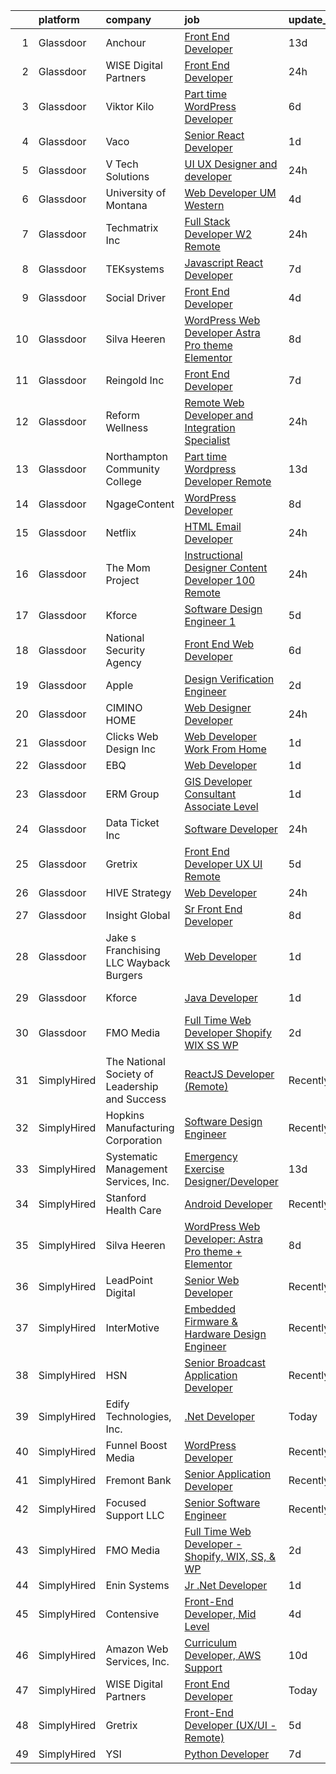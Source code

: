 

|    | platform    | company                                        | job                                                                                                                                                                                                                                                                                                                                                                                                                                                                                                                                                                                                                                                                                                                                                                                                                                                                                                                                                                                                                                                                                                                                                                                                                                                                                                                                                | update_time   | location             |
|---:|:------------|:-----------------------------------------------|:---------------------------------------------------------------------------------------------------------------------------------------------------------------------------------------------------------------------------------------------------------------------------------------------------------------------------------------------------------------------------------------------------------------------------------------------------------------------------------------------------------------------------------------------------------------------------------------------------------------------------------------------------------------------------------------------------------------------------------------------------------------------------------------------------------------------------------------------------------------------------------------------------------------------------------------------------------------------------------------------------------------------------------------------------------------------------------------------------------------------------------------------------------------------------------------------------------------------------------------------------------------------------------------------------------------------------------------------------|:--------------|:---------------------|
|  1 | Glassdoor   | Anchour                                        | [Front End Developer](https://www.glassdoor.com/partner/jobListing.htm?pos=116&ao=1136043&s=58&guid=00000181ae3dbd8497a80baa77b7a486&src=GD_JOB_AD&t=SR&vt=w&ea=1&cs=1_7cf021c5&cb=1656485691196&jobListingId=1007943168896&jrtk=3-0-1g6n3rfd9kbl3801-1g6n3rfdmh7gk800-b3535972b6e024af-)                                                                                                                                                                                                                                                                                                                                                                                                                                                                                                                                                                                                                                                                                                                                                                                                                                                                                                                                                                                                                                                          | 13d           | Remote               |
|  2 | Glassdoor   | WISE Digital Partners                          | [Front End Developer](https://www.glassdoor.com/partner/jobListing.htm?pos=120&ao=1136043&s=58&guid=00000181ae3dbd8497a80baa77b7a486&src=GD_JOB_AD&t=SR&vt=w&ea=1&cs=1_4a67b633&cb=1656485691197&jobListingId=1007968657482&jrtk=3-0-1g6n3rfd9kbl3801-1g6n3rfdmh7gk800-62fd275bafde2408-)                                                                                                                                                                                                                                                                                                                                                                                                                                                                                                                                                                                                                                                                                                                                                                                                                                                                                                                                                                                                                                                          | 24h           | Remote               |
|  3 | Glassdoor   | Viktor Kilo                                    | [Part time WordPress Developer](https://www.glassdoor.com/partner/jobListing.htm?pos=121&ao=1136043&s=58&guid=00000181ae3dbd8497a80baa77b7a486&src=GD_JOB_AD&t=SR&vt=w&ea=1&cs=1_d445f911&cb=1656485691197&jobListingId=1007957670004&jrtk=3-0-1g6n3rfd9kbl3801-1g6n3rfdmh7gk800-6ea119fdfb305063-)                                                                                                                                                                                                                                                                                                                                                                                                                                                                                                                                                                                                                                                                                                                                                                                                                                                                                                                                                                                                                                                | 6d            | Remote               |
|  4 | Glassdoor   | Vaco                                           | [Senior React Developer](https://www.glassdoor.com/partner/jobListing.htm?pos=114&ao=1110586&s=58&guid=00000181ae3dbd8497a80baa77b7a486&src=GD_JOB_AD&t=SR&vt=w&ea=1&cs=1_22395aeb&cb=1656485691197&jobListingId=1007966059209&cpc=8795CF9063CD573D&jrtk=3-0-1g6n3rfd9kbl3801-1g6n3rfdmh7gk800-a7d6fc16872abf47--6NYlbfkN0D_sybMACCpf9B-677oK5j6rPldVB6BlrVvFjO_o-GJZbzuF-qh4PxErFUqfUsv_6vga034KPktK1dvfm3fXP-DGU4tR3g3TxOIv-Wa6Yqw2ZyJqrXL0zyJ78GXD5j2MC-aMgmaNyo_OJZBYXw7bH1AQuE3llmQ5_68evPrOmfOWgjopQBeQuD7_rHo659zn_Q5U9D8bzkMUbiDQaK6PmHjpp54QEjzPa1m24HZqYxe549NCQNvgzgYWn5RT0zMGbOiDtAgllxVdKnDnRevDrk_XfJ2iN6EltBMX7JyZ-NoraMvTtR9fc6EBN5P2ylERFxg4nxB420rsvBWlfFhl8VchG0J9ZHiGeGSZlG-tC-6KjAZLDKLbaOXHnmwYMf9rRRE-5qR5i6xusrkU5LzkFGSoPjXbB9jq4Z28atUaNvpXgasdpsiMDwwIOO690GEesroTg0jFxHb6aGeQLi-DpKeYBSJ_E2AZlA1CLcUXR1HFcwXQNIUhXA9CRhhGjcQUZnfIHipW7lRAKbhZiTOINvIxKHLvftSH-Y%3D)                                                                                                                                                                                                                                                                                                                                                                                                                                                    | 1d            | Remote               |
|  5 | Glassdoor   | V Tech Solutions                               | [UI UX Designer and developer](https://www.glassdoor.com/partner/jobListing.htm?pos=124&ao=1136043&s=58&guid=00000181ae3dbd8497a80baa77b7a486&src=GD_JOB_AD&t=SR&vt=w&ea=1&cs=1_e7ca2e55&cb=1656485691197&jobListingId=1007969361714&jrtk=3-0-1g6n3rfd9kbl3801-1g6n3rfdmh7gk800-46d67b6a6dae54f6-)                                                                                                                                                                                                                                                                                                                                                                                                                                                                                                                                                                                                                                                                                                                                                                                                                                                                                                                                                                                                                                                 | 24h           | Remote               |
|  6 | Glassdoor   | University of Montana                          | [Web Developer  UM Western](https://www.glassdoor.com/partner/jobListing.htm?pos=128&ao=1136043&s=58&guid=00000181ae3dbd8497a80baa77b7a486&src=GD_JOB_AD&t=SR&vt=w&ea=1&cs=1_4de4cec7&cb=1656485691197&jobListingId=1007962794355&jrtk=3-0-1g6n3rfd9kbl3801-1g6n3rfdmh7gk800-66776410c08502b6-)                                                                                                                                                                                                                                                                                                                                                                                                                                                                                                                                                                                                                                                                                                                                                                                                                                                                                                                                                                                                                                                    | 4d            | Dillon, MT           |
|  7 | Glassdoor   | Techmatrix Inc                                 | [Full Stack Developer  W2  Remote](https://www.glassdoor.com/partner/jobListing.htm?pos=106&ao=1110586&s=58&guid=00000181ae3dbd8497a80baa77b7a486&src=GD_JOB_AD&t=SR&vt=w&ea=1&cs=1_e6a00aa5&cb=1656485691196&jobListingId=1007968138180&cpc=C4A69CCDBB3B9599&jrtk=3-0-1g6n3rfd9kbl3801-1g6n3rfdmh7gk800-55735f9ed1d2fe9c--6NYlbfkN0CGFPBiV6BPU3R9Q4bvSgVn3-vD6sh5AeOCgyZgwpVxzqd6xWhPFLYbPwV8xd92GTqLDm5yuuHHPXFgQfkMcFRiFS4sFeWJR5DQi4sc2Nnng4BxgiCDc4xD9K5pcjUMv6MNkuKKVW1p3lD5B1yD9ItdtIrIiL4y8J16VvhQIJ735HUDiOvHiF1HBncoli7Vz8fBYul0MEE4ELcNs_OFBKAXxdJlZA3aWZLXf6c1zLqAK5BhCwyj6olT6XvjWpMoopYrdCo2MjbkwCpzEHxO0QlLDBPNB_eiUH7AxtiWfNPQ9jQTZ_toYdtgkIRB-W8clJzAVbSbnJEV2p6BXgE5rOBgJupcGLbmWY1b_eV5a3E3GkbAu-GTqWcI6UyZEccKsF4IGFsOvVMSZqzYSTfvXdUXhvoFsBI04yChx3kQfcBmcfoHCuYvqBd-a_f0wmVPZ1wCvKOuhrf6SR2L5JjNjPxU5mw3e5_-0BUzGpp6uAaS3P9sEHj6CJqUWnvUvMgiLmg%3D)                                                                                                                                                                                                                                                                                                                                                                                                                                                                          | 24h           | Newark, CA           |
|  8 | Glassdoor   | TEKsystems                                     | [Javascript React Developer](https://www.glassdoor.com/partner/jobListing.htm?pos=111&ao=1110586&s=58&guid=00000181ae3dbd8497a80baa77b7a486&src=GD_JOB_AD&t=SR&vt=w&cs=1_88287277&cb=1656485691196&jobListingId=1007955794350&cpc=6FC5BA77C9A4CD78&jrtk=3-0-1g6n3rfd9kbl3801-1g6n3rfdmh7gk800-6bbd444483d51186--6NYlbfkN0AuKz8EBO1xHDEL7V2YF9xF3dC_I9B9i-Zw2Jh8clPMK9BxhHDJszxSyW718EipT5OIVEhD0LNE7jT2oEjfOSgdS5WywNSFQCJJ9-U0KGpRPtcP4Jzo41z6aiGKL4Jai-EgPcPZf77SJJ9t63ixzYD-dtOQCsRsVyiba34XHFsKBZfaDnV_M8djDhEh1AEGcXG_0oOdoEq_AFTG0CSMH93y45hql261syv7VwEzU09zmQlHS-qOcxpOLBu0daWVnISr_xER2zh4W6ns84O-ab4KHpKzhIvAtytvVdRXOvmU20SOPZUdU1J0PgnSFhW0-2AgbKF_QbUR8Y9y9AFctSzoSrCEf4iiMGpQPeIOk_JqEj5h7NNTF35qh7Qvh9U-gPBcFd_-z0f8EHshE4H4t_MPJkV13RTKgAhFZNz3hvtdTj2O8pQh806UQA9z5g3XMa72hgglvdcDQzPqJVJyzcD2gPpv20VB4GwpL56EcPHyllOyzpEjNzEO5oDl-3qq0VVY6lPXVr_S5etinU0_-hpm_BIfm0_FwEfj5UNXMEjb9CtGjNa4zxoBa6jSwV20VB4JdBUwuiDP8-veGWXpdbezqxGJIYU1dgqWWL-2_-VULEGXoie5gFiasp7gkRsYKoAtvCqOymMvlM3es6buZz-Cm-FIoo2MC6zH7i6g51Ji_wCz1wReTMB7VqLq_sTgmD0xqLrSyPUQHUCWti7AF7bn0RMXTC6SpaIYMNb0yn7GHvHXqpZ6axUjAe0QVJ_wYScnDG2B4halauY3VT8eDGE8FBPcwfecNw9jvnQjhbubFDXdVWi3UTygfN1Um_Irxi_YCajWl1R_YQQdr1kHTPewrXfw33WPOdgVj0vFaNNmUrVF0yohdyj5ml2ityEGL-lA1TVwc48VQN0Q-f4M6h3nD1myVz3aU2t6d-2NHMipe0G6Pwwm0DvK_g6Lg6vB6OXUBcsvA3c0Lg%3D%3D)       | 7d            | Cupertino, CA        |
|  9 | Glassdoor   | Social Driver                                  | [Front End Developer](https://www.glassdoor.com/partner/jobListing.htm?pos=129&ao=1136043&s=58&guid=00000181ae3dbd8497a80baa77b7a486&src=GD_JOB_AD&t=SR&vt=w&ea=1&cs=1_99e48359&cb=1656485691198&jobListingId=1007962710819&jrtk=3-0-1g6n3rfd9kbl3801-1g6n3rfdmh7gk800-8d646737c1245007-)                                                                                                                                                                                                                                                                                                                                                                                                                                                                                                                                                                                                                                                                                                                                                                                                                                                                                                                                                                                                                                                          | 4d            | Washington, DC       |
| 10 | Glassdoor   | Silva Heeren                                   | [WordPress Web Developer  Astra Pro theme   Elementor](https://www.glassdoor.com/partner/jobListing.htm?pos=130&ao=1136043&s=58&guid=00000181ae3dbd8497a80baa77b7a486&src=GD_JOB_AD&t=SR&vt=w&ea=1&cs=1_ae0e9004&cb=1656485691198&jobListingId=1007952196652&jrtk=3-0-1g6n3rfd9kbl3801-1g6n3rfdmh7gk800-3bee6b0513db2f39-)                                                                                                                                                                                                                                                                                                                                                                                                                                                                                                                                                                                                                                                                                                                                                                                                                                                                                                                                                                                                                         | 8d            | Remote               |
| 11 | Glassdoor   | Reingold Inc                                   | [Front End Developer](https://www.glassdoor.com/partner/jobListing.htm?pos=125&ao=1136043&s=58&guid=00000181ae3dbd8497a80baa77b7a486&src=GD_JOB_AD&t=SR&vt=w&ea=1&cs=1_e3c52765&cb=1656485691197&jobListingId=1007955184458&jrtk=3-0-1g6n3rfd9kbl3801-1g6n3rfdmh7gk800-99f496422edbedbc-)                                                                                                                                                                                                                                                                                                                                                                                                                                                                                                                                                                                                                                                                                                                                                                                                                                                                                                                                                                                                                                                          | 7d            | Remote               |
| 12 | Glassdoor   | Reform Wellness                                | [Remote Web Developer and Integration Specialist](https://www.glassdoor.com/partner/jobListing.htm?pos=113&ao=1110586&s=58&guid=00000181ae3dbd8497a80baa77b7a486&src=GD_JOB_AD&t=SR&vt=w&cs=1_dd06d6a0&cb=1656485691196&jobListingId=1007969453919&cpc=1160948BCBA38B5B&jrtk=3-0-1g6n3rfd9kbl3801-1g6n3rfdmh7gk800-c9df9ee7ddf8ea10--6NYlbfkN0BuYXWTyj0UvAFWRkGtF042--MubnrqV_yUmgyDYdPZheyxK_Q3QdxVF3BfYdYNDq4xeZ8X71UOgnbmF5oq3LIwSdC7bpdHzjNdV3T3jckvbgShzOKlTYBqIST1mba-wtjZKQtVS123-3EEOg0mRanEBGCGaiKIPUcSUjQVM41Kjl6zBJDnSIS3nfdWI0hvyxNEjBWqPhzsxtISDe273ttNo38Yi1km8WL4Nwl2QoFv3-dag1nKvo_HKNpcR_KJGnF3ZrUyElc_QPS-Gu9S5XZDn2m1S-XnmMuLayE5UssnhtYIBSAszxkKdYMd5UbZWNy8NXuzHGtDFQCVgi5nMWChN5sc4pV3MpM2TWiOnACtRAQ9sHKoAZsPyyMZq31XCU0yktbLgSEgX2LdmM0SloLQVDa7lwQDRcfS3l1GYdzwRxG3LCSv3EkuPU7Oh7zEVoM2BiyUP1UQwlMvMsAihfSUkPLuNLh1O_5wtQ8waReb81N5CS0RYu55)                                                                                                                                                                                                                                                                                                                                                                                                                                                                              | 24h           | Islip, NY            |
| 13 | Glassdoor   | Northampton Community College                  | [Part time Wordpress Developer  Remote ](https://www.glassdoor.com/partner/jobListing.htm?pos=117&ao=1136043&s=58&guid=00000181ae3dbd8497a80baa77b7a486&src=GD_JOB_AD&t=SR&vt=w&cs=1_524a8c1d&cb=1656485691196&jobListingId=1007942584483&jrtk=3-0-1g6n3rfd9kbl3801-1g6n3rfdmh7gk800-2ead9ccbccbf65c2-)                                                                                                                                                                                                                                                                                                                                                                                                                                                                                                                                                                                                                                                                                                                                                                                                                                                                                                                                                                                                                                            | 13d           | Remote               |
| 14 | Glassdoor   | NgageContent                                   | [WordPress Developer](https://www.glassdoor.com/partner/jobListing.htm?pos=127&ao=1136043&s=58&guid=00000181ae3dbd8497a80baa77b7a486&src=GD_JOB_AD&t=SR&vt=w&ea=1&cs=1_bd77d199&cb=1656485691197&jobListingId=1007951472937&jrtk=3-0-1g6n3rfd9kbl3801-1g6n3rfdmh7gk800-2c1d770f06df1c62-)                                                                                                                                                                                                                                                                                                                                                                                                                                                                                                                                                                                                                                                                                                                                                                                                                                                                                                                                                                                                                                                          | 8d            | Remote               |
| 15 | Glassdoor   | Netflix                                        | [HTML Email Developer](https://www.glassdoor.com/partner/jobListing.htm?pos=115&ao=1136043&s=58&guid=00000181ae3dbd8497a80baa77b7a486&src=GD_JOB_AD&t=SR&vt=w&cs=1_561fe16f&cb=1656485691196&jobListingId=1007969193681&jrtk=3-0-1g6n3rfd9kbl3801-1g6n3rfdmh7gk800-2c650865637ce0f9-)                                                                                                                                                                                                                                                                                                                                                                                                                                                                                                                                                                                                                                                                                                                                                                                                                                                                                                                                                                                                                                                              | 24h           | Remote               |
| 16 | Glassdoor   | The Mom Project                                | [Instructional Designer   Content Developer  100  Remote ](https://www.glassdoor.com/partner/jobListing.htm?pos=107&ao=1110586&s=58&guid=00000181ae3dbd8497a80baa77b7a486&src=GD_JOB_AD&t=SR&vt=w&cs=1_fc132e28&cb=1656485691195&jobListingId=1007969700081&cpc=E773D000C9BC26FA&jrtk=3-0-1g6n3rfd9kbl3801-1g6n3rfdmh7gk800-2255aad68b04cc61--6NYlbfkN0BDp_epf89aHDQhKpPegNJQ_ldQpEFZQsM9OcONMGxWx6pU56EKHF58QjVdAUvn2gUkjOzljsBQhmDd7kiAJQnVn1jnqJhJzMUa7jee2oKKbEDQxHZG7BcmBskoSCHSR76eMu1TyYM7tVZarlQoobTH-zfC-IgUOHvtwpNAQQra-YfIfpJ58rxUzZA94vobvJyRtmGS8EPS7xrYZO6zyYN4i9LrJNxof89fZOErg_DM6UiyPV2GpVU6ze2eVEKGORJEA3V2M0ShV3qK6ZAyhxdYN3uN-wsuI6HT5D6ilQcHRBE9qQ0535QRc8f_9p_v8x9AJieO9QwGV8E91K4r4bz411fE6nO9eMKsST-3fmL0VNoZkr_y9qVD9-23oIR7d_5u-DacrrzW-w0f2bWX8vTMgMsSmXZAhWZUBNkGOLS4RhyfimF1LqFv7J8fGjkB8NlLZ-WOzHLkNMUtKVa0_K_vudc7xrKCgqNFFO3oL-19OYf4CFXFblX6s7UPWMeD6lbSLXmVPRH4TjB85LNNoBCw_66W7VYQ9KUZEJNFkOrBnT21Pj7CAosOkz8t6-8JVWqZa008CjFoOw%3D%3D)                                                                                                                                                                                                                                                                                                                                                                         | 24h           | Remote               |
| 17 | Glassdoor   | Kforce                                         | [Software Design Engineer 1](https://www.glassdoor.com/partner/jobListing.htm?pos=110&ao=1110586&s=58&guid=00000181ae3dbd8497a80baa77b7a486&src=GD_JOB_AD&t=SR&vt=w&cs=1_181ea958&cb=1656485691196&jobListingId=1007959635283&cpc=AF770993EC679D41&jrtk=3-0-1g6n3rfd9kbl3801-1g6n3rfdmh7gk800-e13d9dd3bbb0084b--6NYlbfkN0C5IatSLh_Ak1q39eQQoPIxD737RW9NeiYGvIRXkrLjEBkC4LI6KweF0vk9JRHgKW9dWQBJ3X4TzdyhWlp9iOJu8hQc_1dvDrFqMLHpBAJjliPSl7ioUkhcSHes3vP3iouEneL7VKVyXMaAihytojtnZr_0ALBrszbim6uJdiTIgbpXn_nUT57jTGPQ5qCN2G3gXrlIIE8kTu4aWOv8XBqD3e1kqnF2PeG5372fvzK5TFY2mdjbjdeX59zzdBnzyD75HcK7vul2hs0vISS84NwsR9lMnRvGqcIU5ygdnu6KQh-95MVl1VZSMe8shHuvz-LmeLaGN9KqtyKst7AQcxVqKTXx3M0D2j3UTTULBu2Fllaog47XpMSPGxigvKdrbPvs0s90WxVP6Ozn1l4HpOVDVOKFXx3wBA3-fMHVwjJS0VWLvtGjejIM5VE_1_voh2TgQ3AOc5-tIHlAj1T0HFwSdpoXb0cdyDOToBtOkPk4H7ZK6Jz_CkGhWoLfiPgTVTrOFy8xAY0k1D2pzkbjxkI-T4AHB3kul9RTissI9AnYIoF0ECr6jM2o0pToX-vn4mmYwFMy-3Sf3VS4aMOii975-qHC0Mg-4sU%3D)                                                                                                                                                                                                                                                                                                                                                                                     | 5d            | Redmond, WA          |
| 18 | Glassdoor   | National Security Agency                       | [Front End Web Developer](https://www.glassdoor.com/partner/jobListing.htm?pos=103&ao=1110586&s=58&guid=00000181ae3dbd8497a80baa77b7a486&src=GD_JOB_AD&t=SR&vt=w&cs=1_a154f0f6&cb=1656485691194&jobListingId=1007957279298&cpc=149B3D5996025BBA&jrtk=3-0-1g6n3rfd9kbl3801-1g6n3rfdmh7gk800-7043e58df719583b--6NYlbfkN0AC5S5KfpcrE62cRuYLg6qW_HWiPjKHP06qk-AGfbwYtGlr3wcSMURH9oqKq1q2FCfY-DrG8Aq1mWNcuIgXlub4Gzg7YdF0VQylb8Djye0uQJEe6MR1DUIybqRonvXJC4HR2ZuZ1_Xqm01-MXkHzJlQ_YRjbuVLHkd51UrRYPjoNFUAt9n2CtYJ_n-H-DLXUSF_a0i6oi2FZeCXixykoo6KcZESJpiA-MTt4h_7CnPT-JuGdao1K-cZoN538Oga6SRgQ1afUOGLB4P5BE6J5QnKHGwV7MnuLS_pVgJCr5AZbkwfkY2HHP_NnZd1hOnUqpWIUhxrifPyza7PTt_-eDh2w6ogEUqwP_0AqnfqMjdMkKNNac8VpQ4x7aXb40n5N13XfHVkkgqaXyDDmDSdDvYxF7Tfc6QIbYqn-NbLkKashreBGiffl0tr_Z-DPpHXn5M_sNlTPG5aFRk0I6C4nz-m5bAg8AJmcPvHTwqkhxQsTA%3D%3D)                                                                                                                                                                                                                                                                                                                                                                                                                                                                                                          | 6d            | Fort Meade, MD       |
| 19 | Glassdoor   | Apple                                          | [Design Verification Engineer](https://www.glassdoor.com/partner/jobListing.htm?pos=108&ao=1110586&s=58&guid=00000181ae3dbd8497a80baa77b7a486&src=GD_JOB_AD&t=SR&vt=w&cs=1_9c3e5409&cb=1656485691195&jobListingId=1007965233655&cpc=1CBFC3E34E2A31FF&jrtk=3-0-1g6n3rfd9kbl3801-1g6n3rfdmh7gk800-e4da4f2d21ed83e1--6NYlbfkN0BvKrLyj5gPmtZO9T8euul8TCxuuKNOtzRJOomxnwSEodTz2Bc-sPZlSXfvz6ygy0vlelJKBvrphkTVd52BuGpqtFrOe39VT-mHhM5LzHT7TsK7RSqGHA8QLn_KK6_NhoM2GIVbQKbJ1g5m7Pcw16Y9TuCElLt_qzxNtTTAJEvyhUTrHopyN05_dsUEgetV7UaLdPyQpcAh5Rt_Yc7H4tgwHReUeFKtY9DjWbbFhZDzuMIfRiaQQcKVBS2_khZKX5WUf1XSAxEjZZ8fCE38ka8qa8iqKF3xaB9V_SqR8o1VUOTFFY2ptOx1_s2lu1ghYMBFo3bkbNPVeUrmu5eTppXTcMc_yrDahRocBlmg5c24_awNqkba9Cetdg6uFgTP7Jwdlka6Vau6sXbD4cAIQ60vbo0dVEYbBKUQUiGAXC1qAYcTO-zrVVv8xJh7wvpe7OW9TYo_YuABzYTfljSUUiQX-cDMmQwTo_VLH9E1wUWV-KxB5X2NrFU7Bm06ixWFOOXxgKG_md5A9DsC94mD_GdFa-NTkLGtHwb9yCL3DX99oPOpSnP7IB19IB-op4AlNiediXTThlHebf8ceiKp9mspim5mR1qmAa9gK38toDUTddZjkPXGMyK_qc4QvtoQl8csvYkny3x6V64c2uUly-WAnKzWHIm0VGizpAk0HcB0V4eangmNXGfZWrQA6wkBTt4c-8BZJx2OxJojg3_GtN50aeUB-WvF9dx00zeschJCmTJgpWhBeKDJz7mXAA1Q3DqQerrfyH9GEgYBioO77f0ua012Gag_PSIaIFVNo7GSIrYFIHu4qxdFquLiLeWXU-4yM781huOyf5XK8Sup8CWxPtiK4WmlZXjOvt-LtOUsmgM5_j830UF6fCMZGfU4lTOPUjyp9YwEV5E03JxgddokPhu1Wb7emLAx_-6CJcHI4PuTfuN6leHZxYqWUKou3driZ13oVApdXii261nv8rwn) | 2d            | Austin, TX           |
| 20 | Glassdoor   | CIMINO HOME                                    | [Web Designer Developer](https://www.glassdoor.com/partner/jobListing.htm?pos=118&ao=1136043&s=58&guid=00000181ae3dbd8497a80baa77b7a486&src=GD_JOB_AD&t=SR&vt=w&ea=1&cs=1_9b11d07b&cb=1656485691197&jobListingId=1007968748941&jrtk=3-0-1g6n3rfd9kbl3801-1g6n3rfdmh7gk800-7d7689e683f735d8-)                                                                                                                                                                                                                                                                                                                                                                                                                                                                                                                                                                                                                                                                                                                                                                                                                                                                                                                                                                                                                                                       | 24h           | Remote               |
| 21 | Glassdoor   | Clicks Web Design  Inc                         | [Web Developer   Work From Home](https://www.glassdoor.com/partner/jobListing.htm?pos=105&ao=1110586&s=58&guid=00000181ae3dbd8497a80baa77b7a486&src=GD_JOB_AD&t=SR&vt=w&ea=1&cs=1_7810700b&cb=1656485691196&jobListingId=1007967182244&cpc=B076152010A3B66C&jrtk=3-0-1g6n3rfd9kbl3801-1g6n3rfdmh7gk800-c4d376596fb03812--6NYlbfkN0DICSiVkj29aSSvcuB19GTGCYjE_x3LkfUjegmgpAAg2TOktlK1azlwTDLrEenveeb4-xqaFFUpfv3ifuAkoaAVMBL4zdUlZ8Mm00FEGvz2TSEXlW4_EkNMQJX1BG1XlXTh8LRXqmcvFhfXvNRXVdHanNMuNy3yNpd02kWUGBO-H610oOBEsOjGxQ_pFJw9qm0TZa_tHXyjW3PjS1SDuVqVfvVC-Af43bGMoflAiAsqbyk9IleNpp7LWAIzkEO_140HQdRy2ilXeys4SYdNVqqY4FqbH7s-M_QC6Oijw7o3tGw6s26DFWpTY3u8VDFRqioB70o6rVS04NolryA5DKx_lnONqeEu6DUibiYSJY_ZjSropq0NNKuQJkN4kYaTcJ6fGVTFaBRhku1hPd3DL6P4y5oEYSvRG2StKxODHVp3XgLPcEZQbGTIE-JifeZ33c48uCcScedGnAbSMay3zxzoDcmRrGWZqNv2DDc4GSYcm_ZPrrcccueFDMS8g7CzuYY%3D)                                                                                                                                                                                                                                                                                                                                                                                                                                                                            | 1d            | Illinois             |
| 22 | Glassdoor   | EBQ                                            | [Web Developer](https://www.glassdoor.com/partner/jobListing.htm?pos=122&ao=1136043&s=58&guid=00000181ae3dbd8497a80baa77b7a486&src=GD_JOB_AD&t=SR&vt=w&ea=1&cs=1_ef1ea131&cb=1656485691197&jobListingId=1007965797761&jrtk=3-0-1g6n3rfd9kbl3801-1g6n3rfdmh7gk800-5f596cb9a6577541-)                                                                                                                                                                                                                                                                                                                                                                                                                                                                                                                                                                                                                                                                                                                                                                                                                                                                                                                                                                                                                                                                | 1d            | Remote               |
| 23 | Glassdoor   | ERM Group                                      | [GIS Developer   Consultant  Associate Level ](https://www.glassdoor.com/partner/jobListing.htm?pos=123&ao=1136043&s=58&guid=00000181ae3dbd8497a80baa77b7a486&src=GD_JOB_AD&t=SR&vt=w&cs=1_8c1e95b2&cb=1656485691197&jobListingId=1007966739674&jrtk=3-0-1g6n3rfd9kbl3801-1g6n3rfdmh7gk800-b60241f82b186294-)                                                                                                                                                                                                                                                                                                                                                                                                                                                                                                                                                                                                                                                                                                                                                                                                                                                                                                                                                                                                                                      | 1d            | Irvine, CA           |
| 24 | Glassdoor   | Data Ticket  Inc                               | [Software Developer](https://www.glassdoor.com/partner/jobListing.htm?pos=102&ao=1110586&s=58&guid=00000181ae3dbd8497a80baa77b7a486&src=GD_JOB_AD&t=SR&vt=w&ea=1&cs=1_eb48214d&cb=1656485691195&jobListingId=1007968835684&cpc=21001CD36CB5FE0E&jrtk=3-0-1g6n3rfd9kbl3801-1g6n3rfdmh7gk800-02fe57426ee8d56a--6NYlbfkN0CvahHJL5dpwIe5nlYo2UZJB8CTXAEl9vJAxrd3EfdRQUiXPXWjnUXG--XPLPK3N2GNjiaCkV06kqH5IKEIa58gWmI_EtPgX996UhZkDJ7Io-MwJh0srN4-MxVrdMHDVla8I5z_ZAVvaX_wGku9ij3JfylseWI22uOcM8GyXoWQ4r0qgLqLO_PzxhHZBQVXUeDMd5C9Oop_93-xGqIZV_OUJa4nNVhQgYMR1IBHloF4azW7FxQJOJcTtQBCGBr4pTYhJEg1wj1pfrZYGiM6FP1SqzmyqyD5A_Zh5R6HyxXJIVf4zEZ2f9L9HHttXwT9rzLVumPj7aTNSfMIBU7rMQDZ-DAJ0zZSdgHxxNU46BhIgKggqnUMRBlTtZxtMhSFxx8e5H6IDPhZV0C6jSXalP7YC8cOU1-xqAczZF2ByCtsQvlvLGYobSpVchlDKi3liWLfC6vy5TaxHBtkEUtnV15zdXGvbSMM61wRYuxSzBavSNktgK6JRBgMyo0GmtkdfHLF15PQbUCNsg%3D%3D)                                                                                                                                                                                                                                                                                                                                                                                                                                                                          | 24h           | Irvine, CA           |
| 25 | Glassdoor   | Gretrix                                        | [Front End Developer  UX UI   Remote ](https://www.glassdoor.com/partner/jobListing.htm?pos=126&ao=1136043&s=58&guid=00000181ae3dbd8497a80baa77b7a486&src=GD_JOB_AD&t=SR&vt=w&ea=1&cs=1_c2f72834&cb=1656485691197&jobListingId=1007960324853&jrtk=3-0-1g6n3rfd9kbl3801-1g6n3rfdmh7gk800-78c18ce8e2e31c6f-)                                                                                                                                                                                                                                                                                                                                                                                                                                                                                                                                                                                                                                                                                                                                                                                                                                                                                                                                                                                                                                         | 5d            | Remote               |
| 26 | Glassdoor   | HIVE Strategy                                  | [Web Developer](https://www.glassdoor.com/partner/jobListing.htm?pos=119&ao=1136043&s=58&guid=00000181ae3dbd8497a80baa77b7a486&src=GD_JOB_AD&t=SR&vt=w&ea=1&cs=1_5ff89cee&cb=1656485691197&jobListingId=1007968950030&jrtk=3-0-1g6n3rfd9kbl3801-1g6n3rfdmh7gk800-aedd24156f272d1d-)                                                                                                                                                                                                                                                                                                                                                                                                                                                                                                                                                                                                                                                                                                                                                                                                                                                                                                                                                                                                                                                                | 24h           | Remote               |
| 27 | Glassdoor   | Insight Global                                 | [Sr  Front End Developer](https://www.glassdoor.com/partner/jobListing.htm?pos=112&ao=1110586&s=58&guid=00000181ae3dbd8497a80baa77b7a486&src=GD_JOB_AD&t=SR&vt=w&ea=1&cs=1_701e678c&cb=1656485691196&jobListingId=1007952577600&cpc=451933188B21919D&jrtk=3-0-1g6n3rfd9kbl3801-1g6n3rfdmh7gk800-627074498f385df0--6NYlbfkN0BKkHZu3wF05EeDimN_p6sYpKCMArvwa95YdH7UpkaBCuXZAtggzO9lGKJZ-EjBDGGBfQFS0VP4iyl6WMhxPlOMC8SCJgI0QK2OBCE1G4e-nS8oJq6Rqf7iAvn4hNZtOtGYxaM03zeUMJlInH1wZpE8Xa-BX9VOtQNUXf89bQym52AS24gyQUJuWylPGyjj-fVp6UvnwjdbAAfOxOZdRgbMa4Mza8Z9f3PidKgk-vUbg8wSPX2yPp_p05Xz-HSgIhN6bjsigzpV5nj86UlqtIUdT219TJL4bEj-FiMF1uDRPep6nsZOu7-GVEGi3ZzuHDaJbW-6iOYJEZLUGJWaj10rbI8Oe5Mk--HaZgFa3JnWrbjcycaO7Tcx1sy_PJZv_R9_PLsL7EMvcQuybuVjAK0Hq6l6sLOe5lMBIh75PBcAl9mP7PVTTdSLaXTh9SzmKn_QavtVU3lsvz48gyGZp_bXvHN6GMm5iozhvvgAvjUL3UzVlYEOISt_8f0Vte2pFis%3D)                                                                                                                                                                                                                                                                                                                                                                                                                                                                                   | 8d            | Remote               |
| 28 | Glassdoor   | Jake s Franchising LLC  Wayback Burgers        | [Web Developer](https://www.glassdoor.com/partner/jobListing.htm?pos=101&ao=1110586&s=58&guid=00000181ae3dbd8497a80baa77b7a486&src=GD_JOB_AD&t=SR&vt=w&ea=1&cs=1_41cabca6&cb=1656485691195&jobListingId=1007965928918&cpc=22ABB673398E21F3&jrtk=3-0-1g6n3rfd9kbl3801-1g6n3rfdmh7gk800-ad27a5dba2041127--6NYlbfkN0C2ruSLbldHgJRxGqX58M4ekFWuaOJ1Xy3nZgzYPyc2Kz6crGAHlAQbylR05zzjb4-__7Q0avr687b9vBEpYzAbtI93-uDPamsPP81kz_teUwdEL6RSe25_oexExSQDjMpT7i3r7WGk8deOTr0tkxd0CkyEZTav_swhV8oEZfZZcRvcMVQ3HPcrhXCSN_Ysmv8Qj6-9Mp36RUrS-xCAqFJB7oxKYc8IK0FtJdguX29yvpJ4KD6ioeN4A0YyCQ7fsmRxQwFHiPLHxqIAWCdvyG-UHQsEgSopDlW5qlbv5yHMFgP-dhTbNbrAMl5adLS41IJOCP7s6pFglMvWflqSy1Colae0yzxMaBVr6-hMc34t3o1xPsU5S15BoWj16ACMG7F0PxI6YiJFJ0qFnccmjG9jRUYx-Ecg0cPerK9XehxcGgz7VcDcEJEgDTZRUSwt6apk54LwRAIAtOfSObERRZ5T4Nr2yVylfejgKZVKPcHF25TKmMbuwrBmQha-K6bS5uhORdSZdeifZA%3D%3D)                                                                                                                                                                                                                                                                                                                                                                                                                                                                               | 1d            | Cheshire, CT         |
| 29 | Glassdoor   | Kforce                                         | [Java Developer](https://www.glassdoor.com/partner/jobListing.htm?pos=109&ao=1110586&s=58&guid=00000181ae3dbd8497a80baa77b7a486&src=GD_JOB_AD&t=SR&vt=w&cs=1_1bb426f8&cb=1656485691195&jobListingId=1007966453347&cpc=87A0A889578C8297&jrtk=3-0-1g6n3rfd9kbl3801-1g6n3rfdmh7gk800-b6e4f6fa771aef7e--6NYlbfkN0C5IatSLh_Ak1q39eQQoPIxD737RW9NeiYGvIRXkrLjEBkC4LI6KweF0vk9JRHgKW-i8t8WOinTGS2yexYknKfhnlTaf465WjYsRhbBV9krogqPsbYlm8v39H21uFXsfAqcCVNKKcvFMAWdNY0TRqXmRwnYDPU4O-RvrH5lPQOlBpqhZlRl_bGoT2yOORi6Yd23aT9JOfykyuBzRzxb3Qo5h-4nOA_knePlo9kMaAEMwn-RoSoL_xUCFYxINkYjdpPFQB79ZXNC5GUhgVYL1wN2xnLOSRV5VU3o9PlmoTTtGDvOk0ssQ2QutAm2gJx_zblqn5HjEFWXxfJSbGheX_vltyV8eJmY0fEcF8O3nb4kqaWHT-LEKBtWmMJ2SjZ0KGqFeu7XDhfsNqbwGro4yBbgcEbBb_GkxSvi0Qm0ANSbUerLX6WcPIxuhFAYixNizi1SdIXW-nQhse0a8h7eOYI7rYtiNcGSer0HFAasr-KtUiomg61tw2vpwbu9lGkhkuenLziJDX4BKqDoMCdxI_etEAEEn78rsV67ZSkY0p2DfbNi2x_cDQnt8c4HgrLjWqrny1weWZoMksQVcyiax1AV_JD1EDPZtpY%3D)                                                                                                                                                                                                                                                                                                                                                                                                 | 1d            | Minneapolis, MN      |
| 30 | Glassdoor   | FMO Media                                      | [Full Time Web Developer   Shopify  WIX  SS    WP](https://www.glassdoor.com/partner/jobListing.htm?pos=104&ao=1110586&s=58&guid=00000181ae3dbd8497a80baa77b7a486&src=GD_JOB_AD&t=SR&vt=w&ea=1&cs=1_f1819ff0&cb=1656485691195&jobListingId=1007964664902&cpc=444700D72F2ECBCE&jrtk=3-0-1g6n3rfd9kbl3801-1g6n3rfdmh7gk800-881055750522a347--6NYlbfkN0Cp_WSJKd_Pz82imZmURPbhd3kYBsiZi4lpMLOH6vOlLHXZ4NTKdKhMx7-4Ob_KfL5KJRyzKr346VhxUTvDWaCoXyJbzUnVZRxq6668P3CkqdxpNXAae_HH6SSlckXd88f6yts53Sy7M6Qb5lmpDIy4utQfsG9CN-ANPYI9ZNoG3cChvltcReIzGXUu-bLndbYTSu1ti2YvwbmpJqjQQEYyBcgbk7yQUaldu2wgzCV0mhgO1B2Bk11AHiguebfi9GTHhPFvYaqvf3eMDkuKL8WFxrTVUNDONbS_Ey1XEMu3Z3AsA8YAVLa4QbghQG5Lx2m7QlzyFQm-GUNLaozQmgz17-wfi-bSV25Gww7PbH10qInVA_2Bum0vezQg0OtH3O7Hi5mAUkoC3HHNdp61jISPVA97m0omq38iIvq9A63CctpTJFW7B-1czY08oyMuqcGMrh4zi6pLDNIZ8Yb0VAogNUNw-aigDKKsCi5y-aKXsbpybWz1diKxxQilgYURnWBvTYgb4rJzy6hrm677D5g9)                                                                                                                                                                                                                                                                                                                                                                                                                                        | 2d            | Remote               |
| 31 | SimplyHired | The National Society of Leadership and Success | [ReactJS Developer (Remote)](https://www.simplyhired.com/job/VVdD8FAdKgp6_paAbNzHGayj4JTf6wbif-wqfRKSx4DNnHw-wkbKKw?q=design+developer)                                                                                                                                                                                                                                                                                                                                                                                                                                                                                                                                                                                                                                                                                                                                                                                                                                                                                                                                                                                                                                                                                                                                                                                                            | Recently      | Miami, FL            |
| 32 | SimplyHired | Hopkins Manufacturing Corporation              | [Software Design Engineer](https://www.simplyhired.com/job/qY8slYaw9wD2ocnPC4HaJoxOS535kfd1g9te5vVup0OD4IWDFxIROg?q=design+developer)                                                                                                                                                                                                                                                                                                                                                                                                                                                                                                                                                                                                                                                                                                                                                                                                                                                                                                                                                                                                                                                                                                                                                                                                              | Recently      | Emporia, KS          |
| 33 | SimplyHired | Systematic Management Services, Inc.           | [Emergency Exercise Designer/Developer](https://www.simplyhired.com/job/K67Q598TGt6apYi50JKCrunnHOEkdFTM_OXtSucrngj-Oxxr_9INgQ?q=design+developer)                                                                                                                                                                                                                                                                                                                                                                                                                                                                                                                                                                                                                                                                                                                                                                                                                                                                                                                                                                                                                                                                                                                                                                                                 | 13d           | Washington, DC       |
| 34 | SimplyHired | Stanford Health Care                           | [Android Developer](https://www.simplyhired.com/job/bixntMy0ujDioU4BjtZEEvVL_r_XDW95SQ5woSmxcbcU1YTvBsekZQ?q=design+developer)                                                                                                                                                                                                                                                                                                                                                                                                                                                                                                                                                                                                                                                                                                                                                                                                                                                                                                                                                                                                                                                                                                                                                                                                                     | Recently      | Palo Alto, CA        |
| 35 | SimplyHired | Silva Heeren                                   | [WordPress Web Developer: Astra Pro theme + Elementor](https://www.simplyhired.com/job/-54OAIyMvOxAVh4E3qIBmQEEuSiaP7E8B6MRrXbBf3CnCadYUWcayg?q=design+developer)                                                                                                                                                                                                                                                                                                                                                                                                                                                                                                                                                                                                                                                                                                                                                                                                                                                                                                                                                                                                                                                                                                                                                                                  | 8d            | Remote               |
| 36 | SimplyHired | LeadPoint Digital                              | [Senior Web Developer](https://www.simplyhired.com/job/Mi85Gl6DIIDJCEurYNwB-gguD-os8N3TtUUvWJFzmCs900KS7LSX5w?q=design+developer)                                                                                                                                                                                                                                                                                                                                                                                                                                                                                                                                                                                                                                                                                                                                                                                                                                                                                                                                                                                                                                                                                                                                                                                                                  | Recently      | Roanoke, VA          |
| 37 | SimplyHired | InterMotive                                    | [Embedded Firmware & Hardware Design Engineer](https://www.simplyhired.com/job/Ic8ne0zvFNR813Hh3rBYtOMSw-uME6WDqQTIT9h4Q4h2LZjRe2LSLQ?q=design+developer)                                                                                                                                                                                                                                                                                                                                                                                                                                                                                                                                                                                                                                                                                                                                                                                                                                                                                                                                                                                                                                                                                                                                                                                          | Recently      | Auburn, CA           |
| 38 | SimplyHired | HSN                                            | [Senior Broadcast Application Developer](https://www.simplyhired.com/job/l5Iont4S6BsiyCZ7wcL0mjV7SCryH52Fi524bwGJ3Wwd1j8D_8Om8Q?q=design+developer)                                                                                                                                                                                                                                                                                                                                                                                                                                                                                                                                                                                                                                                                                                                                                                                                                                                                                                                                                                                                                                                                                                                                                                                                | Recently      | Saint Petersburg, FL |
| 39 | SimplyHired | Edify Technologies, Inc.                       | [.Net Developer](https://www.simplyhired.com/job/sW93vt_HRCGHNle9wJcdScJCQ0eXfjBPEIk0CzQFO3PPiGfgFxqBIw?q=design+developer)                                                                                                                                                                                                                                                                                                                                                                                                                                                                                                                                                                                                                                                                                                                                                                                                                                                                                                                                                                                                                                                                                                                                                                                                                        | Today         | Springfield, IL      |
| 40 | SimplyHired | Funnel Boost Media                             | [WordPress Developer](https://www.simplyhired.com/job/rvQTvR6Z-rvJ3wPHrCW28S28UzfSBvbh4DkqqCgkmg8HFy4ai9B9zg?q=design+developer)                                                                                                                                                                                                                                                                                                                                                                                                                                                                                                                                                                                                                                                                                                                                                                                                                                                                                                                                                                                                                                                                                                                                                                                                                   | Recently      | San Antonio, TX      |
| 41 | SimplyHired | Fremont Bank                                   | [Senior Application Developer](https://www.simplyhired.com/job/ElDw0SQeRC5lahflHtE2ebRD4EhoQWDYgGkeIKwB6YhUQGjKE0QEzQ?q=design+developer)                                                                                                                                                                                                                                                                                                                                                                                                                                                                                                                                                                                                                                                                                                                                                                                                                                                                                                                                                                                                                                                                                                                                                                                                          | Recently      | Hayward, CA          |
| 42 | SimplyHired | Focused Support LLC                            | [Senior Software Engineer](https://www.simplyhired.com/job/Oy0JyfBQrB7idC_QUoj5aAz6aJQW662K8w3ejBmFrAgNpb4GXoJB0w?q=design+developer)                                                                                                                                                                                                                                                                                                                                                                                                                                                                                                                                                                                                                                                                                                                                                                                                                                                                                                                                                                                                                                                                                                                                                                                                              | Recently      | Logan, UT            |
| 43 | SimplyHired | FMO Media                                      | [Full Time Web Developer - Shopify, WIX, SS, & WP](https://www.simplyhired.com/job/dI6_J5NRVEwHxMxb8QQjUXDtoS44zhVd-5BXWpJzqluRU0CmJqjKeg?q=design+developer)                                                                                                                                                                                                                                                                                                                                                                                                                                                                                                                                                                                                                                                                                                                                                                                                                                                                                                                                                                                                                                                                                                                                                                                      | 2d            | Remote               |
| 44 | SimplyHired | Enin Systems                                   | [Jr .Net Developer](https://www.simplyhired.com/job/RsIb8sCPNKPrMwyoLzVlsc54dZM8F_Rq8CWLSAqnUMUushR8bwGEyg?q=design+developer)                                                                                                                                                                                                                                                                                                                                                                                                                                                                                                                                                                                                                                                                                                                                                                                                                                                                                                                                                                                                                                                                                                                                                                                                                     | 1d            | Remote               |
| 45 | SimplyHired | Contensive                                     | [Front-End Developer, Mid Level](https://www.simplyhired.com/job/gQi3HhfndXzpt_sXe1xW9_MM1xPhL0UCUOPlhs2Uci4HSu5k1wtG-g?q=design+developer)                                                                                                                                                                                                                                                                                                                                                                                                                                                                                                                                                                                                                                                                                                                                                                                                                                                                                                                                                                                                                                                                                                                                                                                                        | 4d            | Remote               |
| 46 | SimplyHired | Amazon Web Services, Inc.                      | [Curriculum Developer, AWS Support](https://www.simplyhired.com/job/HK8u_W1s0Qj0XDr9nNnkhPX9sMTG6alrgg3-o7yRflu5mLBMl-pugg?q=design+developer)                                                                                                                                                                                                                                                                                                                                                                                                                                                                                                                                                                                                                                                                                                                                                                                                                                                                                                                                                                                                                                                                                                                                                                                                     | 10d           | Remote               |
| 47 | SimplyHired | WISE Digital Partners                          | [Front End Developer](https://www.simplyhired.com/job/4pUSnorzCmWtHyL_hVSGF2DQ1uETd0XstYNAfDtyXdUEZfuQIfl6Jg?q=design+developer)                                                                                                                                                                                                                                                                                                                                                                                                                                                                                                                                                                                                                                                                                                                                                                                                                                                                                                                                                                                                                                                                                                                                                                                                                   | Today         | Remote               |
| 48 | SimplyHired | Gretrix                                        | [Front-End Developer (UX/UI - Remote)](https://www.simplyhired.com/job/tOJF9dnMHIiJN0v0lfSl-gafLemzIjKdnvYlFwrViTB--V0L5IjJ8A?q=design+developer)                                                                                                                                                                                                                                                                                                                                                                                                                                                                                                                                                                                                                                                                                                                                                                                                                                                                                                                                                                                                                                                                                                                                                                                                  | 5d            | Remote               |
| 49 | SimplyHired | YSI                                            | [Python Developer](https://www.simplyhired.com/job/PVPnL1KpZ9_U989zMwLruiAK95Dw2zDSiImQ3obg91HBz5nmz_leQQ?q=design+developer)                                                                                                                                                                                                                                                                                                                                                                                                                                                                                                                                                                                                                                                                                                                                                                                                                                                                                                                                                                                                                                                                                                                                                                                                                      | 7d            | Remote               |